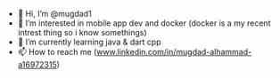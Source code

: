 - 👋 Hi, I’m @mugdad1
- 👀 I’m interested in mobile app dev and docker (docker is a my recent intrest thing so i know somethings)
- 🌱 I’m currently learning java & dart cpp
- 📫 How to reach me (www.linkedin.com/in/mugdad-alhammad-a16972315)

<!---
mugdad1/mugdad1 is a ✨ special ✨ repository because its `README.md` (this file) appears on your GitHub profile.
You can click the Preview link to take a look at your changes.
--->
